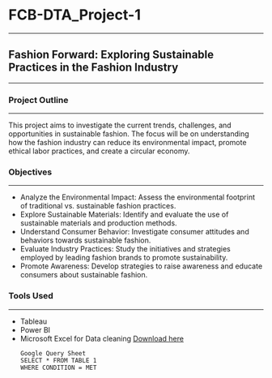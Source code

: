 # FCB-DTA_Project-1
---
## Fashion Forward: Exploring Sustainable Practices in the Fashion Industry
---
### Project Outline
---
This project aims to investigate the current trends, challenges, and opportunities in sustainable fashion. The focus will be on understanding how the fashion industry can reduce its environmental impact, promote ethical labor practices, and create a circular economy.
### Objectives
---
- Analyze the Environmental Impact: Assess the environmental footprint of traditional vs. sustainable fashion practices.
- Explore Sustainable Materials: Identify and evaluate the use of sustainable materials and production methods.
- Understand Consumer Behavior: Investigate consumer attitudes and behaviors towards sustainable fashion.
- Evaluate Industry Practices: Study the initiatives and strategies employed by leading fashion brands to promote sustainability.
- Promote Awareness: Develop strategies to raise awareness and educate consumers about sustainable fashion.
### Tools Used
---
- Tableau
- Power BI
- Microsoft Excel for Data cleaning [Download here](https://www.microsoft.com/en-us/microsoft-365/excel)
  ~~~
  Google Query Sheet
  SELECT * FROM TABLE 1
  WHERE CONDITION = MET
  ~~~

